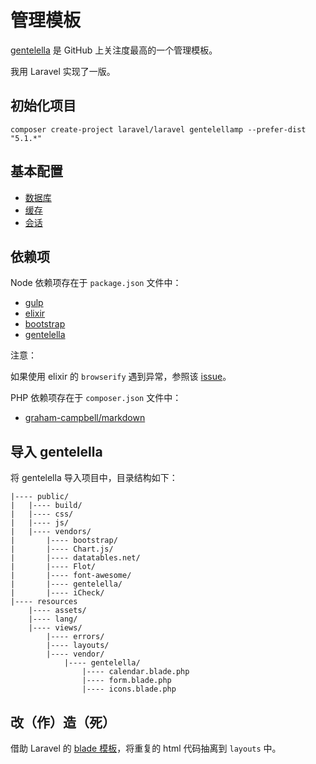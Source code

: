 # 管理模板

[gentelella](https://github.com/puikinsh/gentelella) 是 GitHub 上关注度最高的一个管理模板。

我用 Laravel 实现了一版。

## 初始化项目

    composer create-project laravel/laravel gentelellamp --prefer-dist "5.1.*"

## 基本配置

* [数据库](http://laravel-china.org/docs/5.1/database#configuration)
* [缓存](http://laravel-china.org/docs/5.1/cache#configuration)
* [会话](http://laravel-china.org/docs/5.1/session#configuration)

## 依赖项

Node 依赖项存在于 `package.json` 文件中：

* [gulp](http://gulpjs.com)
* [elixir](http://laravel-china.org/docs/5.1/elixir)
* [bootstrap](http://www.bootcss.com)
* [gentelella](https://github.com/puikinsh/gentelella)

注意：

如果使用 elixir 的 `browserify` 遇到异常，参照该 [issue](https://github.com/laravel/elixir/issues/354)。

PHP 依赖项存在于 `composer.json` 文件中：

* [graham-campbell/markdown](https://github.com/GrahamCampbell/Laravel-Markdown)

## 导入 gentelella

将 gentelella 导入项目中，目录结构如下：

    |---- public/
    |   |---- build/
    |   |---- css/
    |   |---- js/
    |   |---- vendors/
    |       |---- bootstrap/
    |       |---- Chart.js/
    |       |---- datatables.net/
    |       |---- Flot/
    |       |---- font-awesome/
    |       |---- gentelella/
    |       |---- iCheck/
    |---- resources
        |---- assets/
        |---- lang/
        |---- views/
            |---- errors/
            |---- layouts/
            |---- vendor/
                |---- gentelella/
                    |---- calendar.blade.php
                    |---- form.blade.php
                    |---- icons.blade.php

## 改（作）造（死）

借助 Laravel 的 [blade 模板](http://laravel-china.org/docs/5.1/blade)，将重复的 html 代码抽离到 `layouts` 中。 
